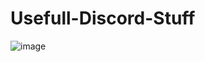 # Usefull-Discord-Stuff

![image](https://user-images.githubusercontent.com/34555296/120932740-4ca47480-c6f7-11eb-9270-6fb3fbbd856c.png)
